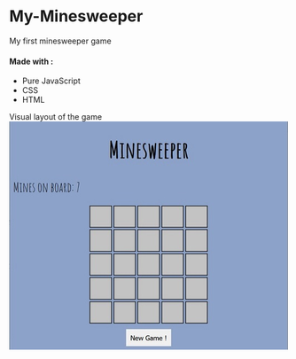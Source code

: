# My-Minesweeper
My first minesweeper game 

<h4>Made with : </h4> 
 <ul>
  <li>Pure JavaScript</li>
  <li>CSS</li>
  <li>HTML</li>
 </ul>

Visual layout of the game  
![MsLayout](https://raw.githubusercontent.com/Max1mmus/My-Minesweeper/master/gameLayout.jpg)
